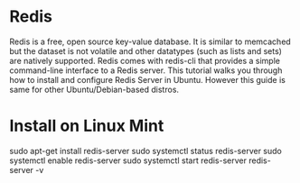 # Redis
Redis is a free, open source key-value database. It is similar to memcached but the dataset is not volatile and other datatypes (such as lists and sets) are natively supported. Redis comes with redis-cli that provides a simple command-line interface to a Redis server. This tutorial walks you through how to install and configure Redis Server in Ubuntu. However this guide is same for other Ubuntu/Debian-based distros.
# Install on Linux Mint 
sudo apt-get install redis-server
sudo systemctl status redis-server
sudo systemctl enable redis-server
sudo systemctl start redis-server
redis-server -v
